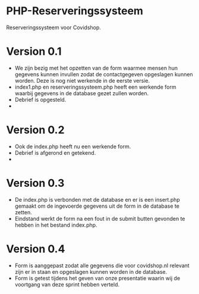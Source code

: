 # PHP-Reserveringssysteem
Reserveringssysteem voor Covidshop.

# Version 0.1
* We zijn bezig met het opzetten van de form waarmee mensen hun gegevens kunnen invullen zodat de contactgegeven opgeslagen kunnen worden. Deze is nog niet werkende in de eerste versie.
* index1.php en reserveringssysteem.php heeft een werkende form waarbij gegevens in de database gezet zullen worden.
* Debrief is opgesteld.
*

# Version 0.2
* Ook de index.php heeft nu een werkende form.
* Debrief is afgerond en getekend.
* 
# Version 0.3
* De index.php is verbonden met de database en er is een insert.php gemaakt om de ingevoerde gegevens uit de form in de database te zetten.
* Eindstand werkt de form na een fout in de submit butten gevonden te hebben in het bestand index.php.

# Version 0.4
* Form is aanggepast zodat alle gegevens die voor covidshop.nl relevant zijn er in staan en opgeslagen kunnen worden in de database.
* Form is getest tijdens het geven van onze presentatie waarin wij de voortgang van deze sprint hebben verteld.
